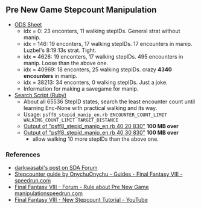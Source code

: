 ## Pre New Game Stepcount Manipulation

- [ODS Sheet](./psff8rta-stepid-manip-en.zip)
  - idx = 0: 23 enconters, 11 walking stepIDs. General strat without manip.
  - idx = 146: 19 enconters, 17 walking stepIDs. 17 encounters in manip. Luzbel's 8:19:13s strat. Tight.
  - idx = 4626: 19 enconters, 17 walking stepIDs. 495 encounters in manip. Loose than the above one.
  - idx = 40969: 18 enconters, 25 walking stepIDs. crazy **4340 encounters** in manip.
  - idx = 38213: 34 enconters, 0 walking stepIDs. Just a joke.
  - Information for making a savegame for manip.
- [Search Script (Ruby)](./psff8_stepid_manip_en.rb)
  - About all 65536 StepID states, search the least encounter count until learning Enc-None with practical walking and its way.
  - Usage: `psff8_stepid_manip_en.rb ENCOUNTER_COUNT_LIMIT WALKING_COUNT_LIMIT TARGET_DISTANCE`
  - [Output of "psff8_stepid_manip_en.rb 40 20 830"](./psff8_stepid_manip_40_20_830.zip) **100 MB over**
  - [Output of "psff8_stepid_manip_en.rb 40 30 830"](./psff8_stepid_manip_40_30_830.zip) **100 MB over**
    - allow walking 10 more stepIDs than the above one.

### References

- [darkwasabi's post on SDA Forum]( https://forum.speeddemosarchive.com/post/final_fantasy_viii_improving_on_old_847_run725.html#final_fantasy_viii_improving_on_old_847_run725)
- [Stepcounter guide by OnychuOnychu - Guides - Final Fantasy VIII - speedrun.com](https://www.speedrun.com/ff8/guide/ud8pg)
- [Final Fantasy VIII - Forum - Rule about Pre New Game manipulationspeedrun.com](https://www.speedrun.com/ff8/thread/nci3o)
- [Final Fantasy VIII - New Stepcount Tutorial - YouTube](https://www.youtube.com/watch?v=9JSVOUJHY6g)
